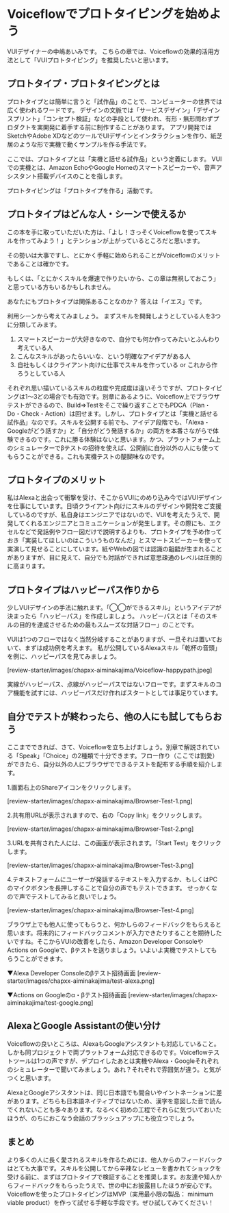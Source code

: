 # Voiceflowでプロトタイピングを始めよう

VUIデザイナーの中嶋あいみです。
こちらの章では、Voiceflowの効果的活用方法として「VUIプロトタイピング」を推奨したいと思います。

## プロトタイプ・プロトタイピングとは

プロトタイプとは簡単に言うと「試作品」のことで、コンピューターの世界では広く使われるワードです。
デザインの文脈では「サービスデザイン」「デザインスプリント」「コンセプト検証」などの手段として使われ、有形・無形問わずプロダクトを実開発に着手する前に制作することがあります。
アプリ開発ではSketchやAdobe XDなどのツールでUIデザインとインタラクションを作り、紙芝居のような形で実機で動くサンプルを作る手法です。

ここでは、プロトタイプとは「実機と話せる試作品」という定義にします。
VUIでの実機とは、Amazon EchoやGoogle Homeのスマートスピーカーや、音声アシスタント搭載デバイスのことを指します。

プロトタイピングは「プロトタイプを作る」活動です。

## プロトタイプはどんな人・シーンで使えるか

この本を手に取っていただいた方は、「よし！さっそくVoiceflowを使ってスキルを作ってみよう！」とテンションが上がっているところだと思います。

その勢いは大事ですし、とにかく手軽に始められることがVoiceflowのメリットであることは確かです。

もしくは、「とにかくスキルを爆速で作りたいから、この章は無視しておこう」と思っている方もいるかもしれません。

あなたにもプロトタイプは関係あることなのか？
答えは「イエス」です。

利用シーンから考えてみましょう。
まずスキルを開発しようとしている人を3つに分類してみます。

1. スマートスピーカーが大好きなので、自分でも何か作ってみたいとふんわり考えている人
2. こんなスキルがあったらいいな、という明確なアイデアがある人
3. 自社もしくはクライアント向けに仕事でスキルを作っている or これから作ろうとしている人

それぞれ思い描いているスキルの粒度や完成度は違いそうですが、プロトタイピングは1〜3どの場合でも有効です。別章にあるように、Voiceflow上でブラウザテストができるので、Build⇒Testをそこで繰り返すことでもPDCA（Plan・Do・Check・Action）は回せます。しかし、プロトタイプとは「実機と話せる試作品」なのです。スキルを公開する前でも、アイデア段階でも、「Alexa・Googleがどう話すか」と「自分がどう発話するか」の両方を本番さながらで体験できるのです。これに勝る体験はないと思います。かつ、プラットフォーム上のシミュレーターでβテストの招待を使えば、公開前に自分以外の人にも使ってもらうことができる。これも実機テストの醍醐味なのです。

## プロトタイプのメリット

私はAlexaと出会って衝撃を受け、そこからVUIにのめり込み今ではVUIデザインを仕事にしています。日頃クライアント向けにスキルのデザインや開発をご支援しているのですが、私自身はエンジニアではないので、VUIを考えたうえで、開発してくれるエンジニアとコミュニケーションが発生します。その際にも、エクセルなどで発話例やフロー図だけで説明するよりも、プロトタイプを予め作っておき「実装してほしいのはこういうものなんだ」とスマートスピーカーを使って実演して見せることにしています。紙やWebの図では認識の齟齬が生まれることがありますが、目に見えて、自分でも対話ができれば意思疎通のレベルは圧倒的に高まります。

## プロトタイプはハッピーパス作りから

少しVUIデザインの手法に触れます。「◯◯ができるスキル」というアイデアが決まったら「ハッピーパス」を作成しましょう。
ハッピーパスとは「そのスキルの目的を達成させるための最もスムーズな対話フロー」のことです。

VUIは1つのフローではなく当然分岐することがありますが、一旦それは置いておいて、まずは成功例を考えます。
私が公開しているAlexaスキル「乾杯の音頭」を例に、ハッピーパスを見てみましょう。

[review-starter/images/chapxx-aiminakajima/Voiceflow-happypath.jpeg]

実線がハッピーパス、点線がハッピーパスではないフローです。まずスキルのコア機能を試すには、ハッピーパスだけ作ればスタートとしては事足りています。

## 自分でテストが終わったら、他の人にも試してもらおう

ここまでできれば、さて、Voiceflowを立ち上げましょう。別章で解説されている「Speak」「Choice」の2種類で十分できます。フロー作り（ここでは割愛）ができたら、自分以外の人にブラウザでできるテストを配布する手順を紹介します。

1.画面右上のShareアイコンをクリックします。

[review-starter/images/chapxx-aiminakajima/Browser-Test-1.png]

2.共有用URLが表示されますので、右の「Copy link」をクリックします。

[review-starter/images/chapxx-aiminakajima/Browser-Test-2.png]

3.URLを共有された人には、この画面が表示されます。「Start Test」をクリックします。

[review-starter/images/chapxx-aiminakajima/Browser-Test-3.png]

4.テキストフォームにユーザーが発話するテキストを入力するか、もしくはPCのマイクボタンを長押しすることで自分の声でもテストできます。
せっかくなので声でテストしてみると良いでしょう。

[review-starter/images/chapxx-aiminakajima/Browser-Test-4.png]

ブラウザ上でも他人に使ってもらうと、何かしらのフィードバックをもらえると思います。将来的にフィードバックコメントが入力できたりすることを期待したいですね。そこからVUIの改善をしたら、Amazon Developer ConsoleやActions on Googleで、βテストを送りましょう。いよいよ実機でテストしてもらうことができます。

▼Alexa Developer Consoleのβテスト招待画面
[review-starter/images/chapxx-aiminakajima/test-alexa.png]

▼Actions on Googleのα・βテスト招待画面
[review-starter/images/chapxx-aiminakajima/test-google.png]

## AlexaとGoogle Assistantの使い分け

Voiceflowの良いところは、AlexaもGoogleアシスタントも対応していること。しかも同プロジェクトで両プラットフォーム対応できるのです。Voiceflowテストツールは1つの声ですが、デプロイしたあとは実機やAlexa・Googleそれぞれのシミュレーターで聞いてみましょう。あれ？それぞれで雰囲気が違う。と気がつくと思います。

AlexaとGoogleアシスタントは、同じ日本語でも間合いやイントネーションに差があります。どちらも日本語ネイティブではないため、漢字を意図した音で読んでくれないことも多々あります。なるべく初めの工程でそれらに気づいておいたほうが、のちにおこなう会話のブラッシュアップにも役立つでしょう。

## まとめ

より多くの人に長く愛されるスキルを作るためには、他人からのフィードバックはとても大事です。スキルを公開してから辛辣なレビューを書かれてショックを受ける前に、まずはプロトタイプで検証することを推奨します。お友達や知人からフィードバックをもらったうえで、世の中にお披露目したほうが安心です。Voiceflowを使ったプロトタイピングはMVP（実用最小限の製品： minimum viable product）を作って試せる手軽な手段です。ぜひ試してみてください！
